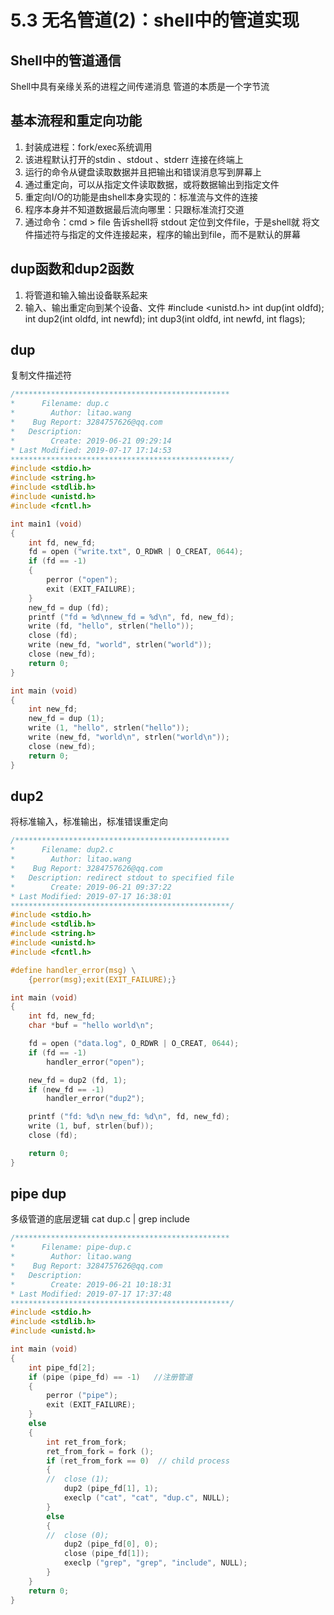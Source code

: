 # 5.3 无名管道(2)：shell中的管道实现

## Shell中的管道通信
Shell中具有亲缘关系的进程之间传递消息
管道的本质是一个字节流
## 基本流程和重定向功能
1. 封装成进程：fork/exec系统调用
2. 该进程默认打开的stdin 、stdout 、stderr 连接在终端上
3. 运行的命令从键盘读取数据并且把输出和错误消息写到屏幕上
4. 通过重定向，可以从指定文件读取数据，或将数据输出到指定文件
5. 重定向I/O的功能是由shell本身实现的：标准流与文件的连接
6. 程序本身并不知道数据最后流向哪里：只跟标准流打交道
7. 通过命令：cmd > file 告诉shell将 stdout 定位到文件file，于是shell就
将文件描述符与指定的文件连接起来，程序的输出到file，而不是默认的屏幕

## dup函数和dup2函数
1. 将管道和输入输出设备联系起来
2. 输入、输出重定向到某个设备、文件
\#include <unistd.h>
int dup(int oldfd);
int dup2(int oldfd, int newfd);
int dup3(int oldfd, int newfd, int flags);
## dup
复制文件描述符
```c
/************************************************
*      Filename: dup.c
*        Author: litao.wang
*    Bug Report: 3284757626@qq.com
*   Description: 
*        Create: 2019-06-21 09:29:14
* Last Modified: 2019-07-17 17:14:53
*************************************************/
#include <stdio.h>
#include <string.h>
#include <stdlib.h>
#include <unistd.h>
#include <fcntl.h>

int main1 (void)
{
	int fd, new_fd;
	fd = open ("write.txt", O_RDWR | O_CREAT, 0644);
	if (fd == -1)
	{
		perror ("open");
		exit (EXIT_FAILURE);
	}
	new_fd = dup (fd);
    printf ("fd = %d\nnew_fd = %d\n", fd, new_fd);
	write (fd, "hello", strlen("hello"));
	close (fd);
	write (new_fd, "world", strlen("world"));
	close (new_fd);
	return 0;
}

int main (void)
{
	int new_fd;
	new_fd = dup (1);
	write (1, "hello", strlen("hello"));
	write (new_fd, "world\n", strlen("world\n"));
	close (new_fd);
	return 0;
}

```
## dup2
将标准输入，标准输出，标准错误重定向
```c
/************************************************
*      Filename: dup2.c
*        Author: litao.wang
*    Bug Report: 3284757626@qq.com
*   Description: redirect stdout to specified file
*        Create: 2019-06-21 09:37:22
* Last Modified: 2019-07-17 16:38:01
*************************************************/
#include <stdio.h>
#include <stdlib.h>
#include <string.h>
#include <unistd.h>
#include <fcntl.h>

#define handler_error(msg) \
    {perror(msg);exit(EXIT_FAILURE);}

int main (void)
{
	int fd, new_fd;
	char *buf = "hello world\n";

	fd = open ("data.log", O_RDWR | O_CREAT, 0644);
	if (fd == -1)
        handler_error("open");

	new_fd = dup2 (fd, 1);
	if (new_fd == -1)
        handler_error("dup2");

	printf ("fd: %d\n new_fd: %d\n", fd, new_fd);
	write (1, buf, strlen(buf));
	close (fd);

	return 0;
}

```

## pipe dup
多级管道的底层逻辑
cat dup.c | grep  include
```c
/************************************************
*      Filename: pipe-dup.c
*        Author: litao.wang
*    Bug Report: 3284757626@qq.com
*   Description: 
*        Create: 2019-06-21 10:18:31
* Last Modified: 2019-07-17 17:37:48
*************************************************/
#include <stdio.h>
#include <stdlib.h>
#include <unistd.h>

int main (void)
{
	int pipe_fd[2];
	if (pipe (pipe_fd) == -1)	//注册管道
	{
		perror ("pipe");
		exit (EXIT_FAILURE);
	}
	else
	{
		int ret_from_fork;
		ret_from_fork = fork ();
		if (ret_from_fork == 0)  // child process
		{
		//	close (1);
			dup2 (pipe_fd[1], 1);
			execlp ("cat", "cat", "dup.c", NULL);
		}
		else
		{
		//	close (0);
			dup2 (pipe_fd[0], 0);
			close (pipe_fd[1]);
			execlp ("grep", "grep", "include", NULL);
		}
	}
	return 0;
}
```